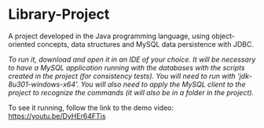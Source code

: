 # Library-Project
A project developed in the Java programming language, using object-oriented concepts, data structures and MySQL data persistence with JDBC.

*To run it, download and open it in an IDE of your choice. It will be necessary to have a MySQL application running with the databases with the scripts created in the project (for consistency tests). You will need to run with 'jdk-8u301-windows-x64'. You will also need to apply the MySQL client to the project to recognize the commands (it will also be in a folder in the project).*

To see it running, follow the link to the demo video: https://youtu.be/DyHEr64FTis
